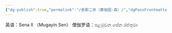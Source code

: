 ```yaml
---
{"dg-publish":true,"permalink":"/舍那二世（慕伽因·森）/","dgPassFrontmatter":true}
---
```


英语：Sena II （Mugayin Sen）
僧伽罗语：පළමුවන සේන රජතුමා